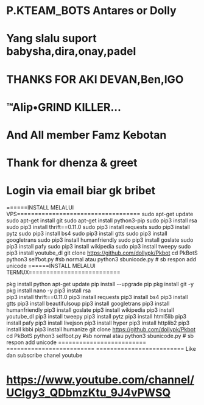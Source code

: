 # P.KTEAM_BOTS Antares or Dolly
# Yang slalu suport babysha,dira,onay,padel
# THANKS FOR AKI DEVAN,Ben,IGO
# ™Alip•GRIND KILLER...
# And All member Famz Kebotan
# Thank for dhenza & greet
# Login via email biar gk bribet
======INSTALL MELALUI VPS=================================== 
sudo apt-get update
sudo apt-get install git
sudo apt-get install python3-pip
sudo pip3 install rsa
sudo pip3 install thrift==0.11.0
sudo pip3 install requests
sudo pip3 install pytz
sudo pip3 install bs4
sudo pip3 install gtts
sudo pip3 install googletrans
sudo pip3 install humanfriendly
sudo pip3 install goslate
sudo pip3 install pafy
sudo pip3 install wikipedia
sudo pip3 install tweepy
sudo pip3 install youtube_dl
git clone https://github.com/dollypk/Pkbot
cd PkBotS
python3 selfbot.py  #sb normal
atau
python3 sbunicode.py # sb respon add unicode
======INSTALL MELALUI TERMUX========================== 

pkg install python
apt-get update
pip install --upgrade pip
pkg install git -y
pkg install nano -y
pip3 install rsa<br>
pip3 install thrift==0.11.0
pip3 install requests
pip3 install bs4
pip3 install gtts
pip3 install beautifulsoup
pip3 install googletrans
pip3 install humanfriendly
pip3 install goslate
pip3 install wikipedia
pip3 install youtube_dl
pip3 install tweepy
pip3 install pytz
pip3 install html5lib
pip3 install pafy
pip3 install livejson
pip3 install hyper
pip3 install httplib2
pip3 install kbbi
pip3 install humanize
git clone https://github.com/dollypk/Pkbot
cd PkBotS
python3 selfbot.py  #sb normal
atau
python3 sbunicode.py # sb respon add unicode
========================= ========================= ========================= 
   Like dan subscribe chanel youtube 
# https://www.youtube.com/channel/UClgy3_QDbmzKtu_9J4vPWSQ
